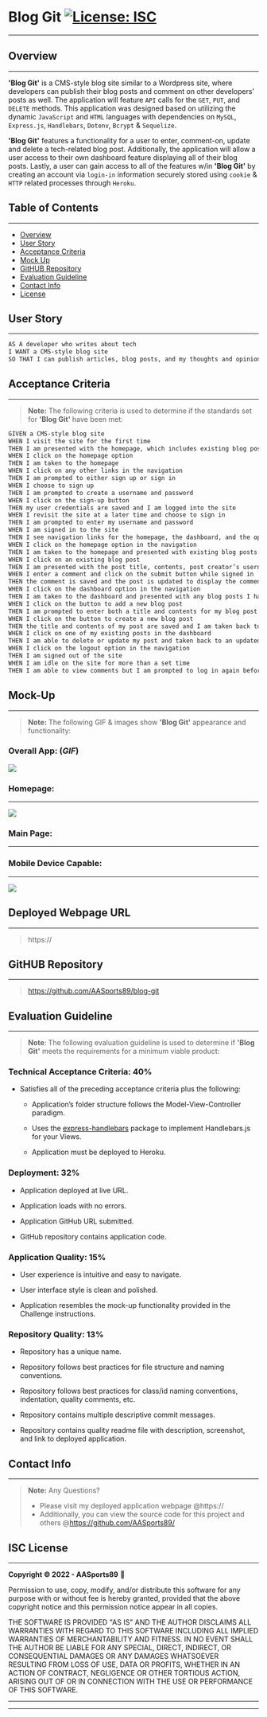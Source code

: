 
# **Blog Git** [![License: ISC](https://img.shields.io/badge/License-ISC-blue.svg)](#isc-license)
---
  
## Overview
---
  **'Blog Git'** is a CMS-style blog site similar to a Wordpress site, where developers can publish their blog posts and comment on other developers’ posts as well. The application will feature ```API``` calls for the ```GET```, ```PUT```, and ```DELETE``` methods. This application was designed based on utilizing the dynamic ```JavaScript``` and  ```HTML``` languages with dependencies on ```MySQL```, ```Express.js```, ```Handlebars```, ```Dotenv```, ```Bcrypt``` & ```Sequelize```. 

  **'Blog Git'** features a functionality for a user to enter, comment-on, update and delete a tech-related blog post. Additionally, the application will allow a user access to their own dashboard feature displaying all of their blog posts. Lastly, a user can gain access to all of the features w/in **'Blog Git'** by creating an account via ```login-in``` information securely stored using ```cookie``` & ```HTTP``` related processes through ```Heroku```. 

## Table of Contents
---

  * [Overview](#overview)
  * [User Story](#user-story)
  * [Acceptance Criteria](#acceptance-criteria)
  * [Mock Up](#mock-up)
  * [GitHUB Repository](#github-repository)
  * [Evaluation Guideline](#evaluation-guideline)
  * [Contact Info](#contact-info)
  * [License](#isc-license)
  
## User Story
---
```md
AS A developer who writes about tech
I WANT a CMS-style blog site
SO THAT I can publish articles, blog posts, and my thoughts and opinions
```

## Acceptance Criteria
---
> **Note:** The following criteria is used to determine if the standards set for **'Blog Git'** have been met:

```md
GIVEN a CMS-style blog site
WHEN I visit the site for the first time
THEN I am presented with the homepage, which includes existing blog posts if any have been posted; navigation links for the homepage and the dashboard; and the option to log in
WHEN I click on the homepage option
THEN I am taken to the homepage
WHEN I click on any other links in the navigation
THEN I am prompted to either sign up or sign in
WHEN I choose to sign up
THEN I am prompted to create a username and password
WHEN I click on the sign-up button
THEN my user credentials are saved and I am logged into the site
WHEN I revisit the site at a later time and choose to sign in
THEN I am prompted to enter my username and password
WHEN I am signed in to the site
THEN I see navigation links for the homepage, the dashboard, and the option to log out
WHEN I click on the homepage option in the navigation
THEN I am taken to the homepage and presented with existing blog posts that include the post title and the date created
WHEN I click on an existing blog post
THEN I am presented with the post title, contents, post creator’s username, and date created for that post and have the option to leave a comment
WHEN I enter a comment and click on the submit button while signed in
THEN the comment is saved and the post is updated to display the comment, the comment creator’s username, and the date created
WHEN I click on the dashboard option in the navigation
THEN I am taken to the dashboard and presented with any blog posts I have already created and the option to add a new blog post
WHEN I click on the button to add a new blog post
THEN I am prompted to enter both a title and contents for my blog post
WHEN I click on the button to create a new blog post
THEN the title and contents of my post are saved and I am taken back to an updated dashboard with my new blog post
WHEN I click on one of my existing posts in the dashboard
THEN I am able to delete or update my post and taken back to an updated dashboard
WHEN I click on the logout option in the navigation
THEN I am signed out of the site
WHEN I am idle on the site for more than a set time
THEN I am able to view comments but I am prompted to log in again before I can add, update, or delete comments
```

## Mock-Up
---
> **Note:** The following GIF & images show **'Blog Git'** appearance and functionality:

### **Overall App:** (*GIF*)
<img src="./public/assets/images/note-taker.gif">

### **Homepage:**
---
<img src="./public/assets/images/home.png">

### **Main Page:**
---

### **Mobile Device Capable:**
---
<img src="./public/assets/images/mobile.jpg">
 
## Deployed Webpage URL
---
> https://

## GitHUB Repository
---
> https://github.com/AASports89/blog-git

## Evaluation Guideline
---
> **Note**: The following evaluation guideline is used to determine if **'Blog Git'** meets the requirements for a minimum viable product:

### Technical Acceptance Criteria: 40%

* Satisfies all of the preceding acceptance criteria plus the following:

    * Application’s folder structure follows the Model-View-Controller paradigm.

    * Uses the [express-handlebars](https://www.npmjs.com/package/express-handlebars) package to implement Handlebars.js for your Views.

    * Application must be deployed to Heroku.

### Deployment: 32%

* Application deployed at live URL.

* Application loads with no errors.

* Application GitHub URL submitted.

* GitHub repository contains application code.

### Application Quality: 15%

* User experience is intuitive and easy to navigate.

* User interface style is clean and polished.

* Application resembles the mock-up functionality provided in the Challenge instructions.

### Repository Quality: 13%

* Repository has a unique name.

* Repository follows best practices for file structure and naming conventions.

* Repository follows best practices for class/id naming conventions, indentation, quality comments, etc.

* Repository contains multiple descriptive commit messages.

* Repository contains quality readme file with description, screenshot, and link to deployed application.

## Contact Info
---
> **Note:** Any Questions? 
> * Please visit my deployed application webpage  @https://
> * Additionally, you can view the source code for this project and others @https://github.com/AASports89/

## **ISC License**
---
**Copyright © 2022 - AASports89** 🎲

Permission to use, copy, modify, and/or distribute this software for any purpose with or without fee is hereby granted, provided that the above copyright notice and this permission notice appear in all copies.

THE SOFTWARE IS PROVIDED "AS IS" AND THE AUTHOR DISCLAIMS ALL WARRANTIES WITH REGARD TO THIS SOFTWARE INCLUDING ALL IMPLIED WARRANTIES OF MERCHANTABILITY AND FITNESS. IN NO EVENT SHALL THE AUTHOR BE LIABLE FOR ANY SPECIAL, DIRECT, INDIRECT, OR CONSEQUENTIAL DAMAGES OR ANY DAMAGES WHATSOEVER RESULTING FROM LOSS OF USE, DATA OR PROFITS, WHETHER IN AN ACTION OF CONTRACT, NEGLIGENCE OR OTHER TORTIOUS ACTION, ARISING OUT OF OR IN CONNECTION WITH THE USE OR PERFORMANCE OF THIS SOFTWARE.

---
---
